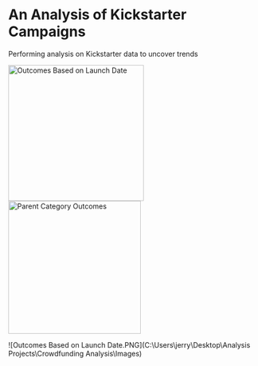 # An Analysis of Kickstarter Campaigns
Performing analysis on Kickstarter data to uncover trends


<img width="272" alt="Outcomes Based on Launch Date" src="https://user-images.githubusercontent.com/110485380/188962417-9a3f950b-c9a2-4b6c-854d-8cd4cf9cc420.png">


<img width="266" alt="Parent Category Outcomes" src="https://user-images.githubusercontent.com/110485380/188962593-01445b01-d97a-44f3-b2a1-da8d442bb566.png">


![Outcomes Based on Launch Date.PNG](C:\Users\jerry\Desktop\Analysis Projects\Crowdfunding Analysis\Images)
